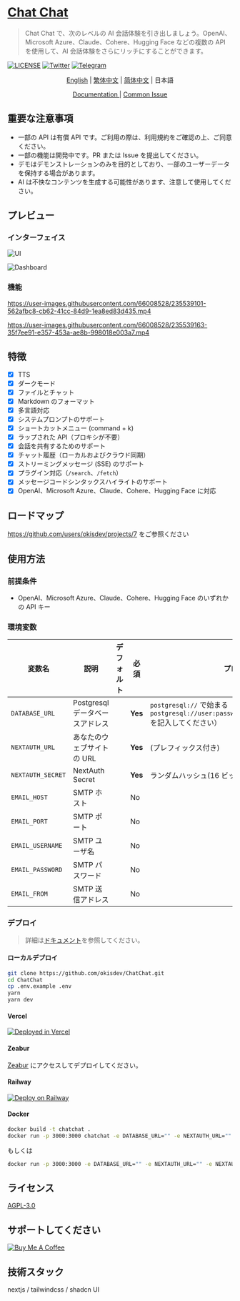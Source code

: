 # [Chat Chat](https://chat.okisdev.com)

> Chat Chat で、次のレベルの AI 会話体験を引き出しましょう。OpenAI、Microsoft Azure、Claude、Cohere、Hugging Face などの複数の API を使用して、AI 会話体験をさらにリッチにすることができます。

[![LICENSE](https://img.shields.io/github/license/okisdev/ChatChat?style=flat-square)](https://github.com/okisdev/ChatChat/blob/master/LICENSE) [![Twitter](https://img.shields.io/twitter/follow/okisdev)](https://twitter.com/okisdev) [![Telegram](https://img.shields.io/badge/Telegram-Chat%20Chat-blue?style=flat-square&logo=telegram)](https://t.me/+uWx9qtafv-BiNGVk)

<p align='center'>
    <a href='README.md'>English</a> | <a href='README.zh_HK.md'>繁体中文</a> | <a href='README.zh_CN.md'>简体中文</a> | <a>日本語</a>
</p>

<p align='center'>
    <a href='https://docs.okis.dev/chat' target='_blank'>
        Documentation
    </a>
    | <a href='https://github.com/okisdev/ChatChat/issues/3'>Common Issue</a>
</p>

## 重要な注意事項

-   一部の API は有償 API です。ご利用の際は、利用規約をご確認の上、ご同意ください。
-   一部の機能は開発中です。PR または Issue を提出してください。
-   デモはデモンストレーションのみを目的としており、一部のユーザーデータを保持する場合があります。
-   AI は不快なコンテンツを生成する可能性があります、注意して使用してください。

## プレビュー

### インターフェイス

![UI](https://cdn.harrly.com/project/GitHub/Chat-Chat/img/UI-1.png)

![Dashboard](https://cdn.harrly.com/project/GitHub/Chat-Chat/img/Dashboard-1.png)

### 機能

https://user-images.githubusercontent.com/66008528/235539101-562afbc8-cb62-41cc-84d9-1ea8ed83d435.mp4

https://user-images.githubusercontent.com/66008528/235539163-35f7ee91-e357-453a-ae8b-998018e003a7.mp4

## 特徴

-   [x] TTS
-   [x] ダークモード
-   [x] ファイルとチャット
-   [x] Markdown のフォーマット
-   [x] 多言語対応
-   [x] システムプロンプトのサポート
-   [x] ショートカットメニュー (command + k)
-   [x] ラップされた API（プロキシが不要）
-   [x] 会話を共有するためのサポート
-   [x] チャット履歴（ローカルおよびクラウド同期）
-   [x] ストリーミングメッセージ (SSE) のサポート
-   [x] プラグイン対応（`/search`、`/fetch`）
-   [x] メッセージコードシンタックスハイライトのサポート
-   [x] OpenAI、Microsoft Azure、Claude、Cohere、Hugging Face に対応

## ロードマップ

https://github.com/users/okisdev/projects/7 をご参照ください

## 使用方法

### 前提条件

-   OpenAI、Microsoft Azure、Claude、Cohere、Hugging Face のいずれかの API キー

### 環境変数

| 変数名            | 説明                            | デフォルト | 必須    | プロンプト                                                                                                       |
| ----------------- | ------------------------------- | ---------- | ------- | ---------------------------------------------------------------------------------------------------------------- |
| `DATABASE_URL`    | Postgresql データベースアドレス |            | **Yes** | `postgresql://` で始まる（不要な場合は `postgresql://user:password@example.com:port/dbname` を記入してください） |
| `NEXTAUTH_URL`    | あなたのウェブサイトの URL      |            | **Yes** | (プレフィックス付き)                                                                                             |
| `NEXTAUTH_SECRET` | NextAuth Secret                 |            | **Yes** | ランダムハッシュ(16 ビットが最適)                                                                                |
| `EMAIL_HOST`      | SMTP ホスト                     |            | No      |                                                                                                                  |
| `EMAIL_PORT`      | SMTP ポート                     |            | No      |                                                                                                                  |
| `EMAIL_USERNAME`  | SMTP ユーザ名                   |            | No      |                                                                                                                  |
| `EMAIL_PASSWORD`  | SMTP パスワード                 |            | No      |                                                                                                                  |
| `EMAIL_FROM`      | SMTP 送信アドレス               |            | No      |                                                                                                                  |

### デプロイ

> 詳細は[ドキュメント](https://docs.okis.dev/chat/deployment/)を参照してください。

#### ローカルデプロイ

```bash
git clone https://github.com/okisdev/ChatChat.git
cd ChatChat
cp .env.example .env
yarn
yarn dev
```

#### Vercel

[![Deployed in Vercel](https://vercel.com/button)](https://vercel.com/import/project?template=https://github.com/okisdev/ChatChat)

#### Zeabur

[Zeabur](https://zeabur.com) にアクセスしてデプロイしてください。

#### Railway

[![Deploy on Railway](https://railway.app/button.svg)](https://railway.app/template/-WWW5r)

#### Docker

```bash
docker build -t chatchat .
docker run -p 3000:3000 chatchat -e DATABASE_URL="" -e NEXTAUTH_URL="" -e NEXTAUTH_SECRET="" -e EMAIL_HOST="" -e EMAIL_PORT="" -e EMAIL_USERNAME="" -e EMAIL_PASSWORD="" -e EMAIL_FROM=""
```

もしくは

```bash
docker run -p 3000:3000 -e DATABASE_URL="" -e NEXTAUTH_URL="" -e NEXTAUTH_SECRET="" -e EMAIL_HOST="" -e EMAIL_PORT="" -e EMAIL_USERNAME="" -e EMAIL_PASSWORD="" -e EMAIL_FROM="" ghcr.io/okisdev/chatchat:latest
```

## ライセンス

[AGPL-3.0](./LICENSE)

## サポートしてください

[![Buy Me A Coffee](https://www.buymeacoffee.com/assets/img/custom_images/orange_img.png)](https://www.buymeacoffee.com/okisdev)

## 技術スタック

nextjs / tailwindcss / shadcn UI
